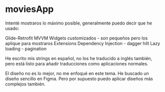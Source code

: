 # moviesApp

Intenté mostraros lo máximo posible, generalmente puedo decir que he usado:

Glide-Retrofit
MVVM
Widgets customizados - son pequeños pero los aplique para mostraros
Extensions
Dependency Injection - dagger hilt
Lazy loading - pagination

He escrito mis strings en español, no los he traducido a inglés también, pero está listo para añadir traducciones como aplicaciones normales.

El diseño no es lo mejor, no me enfoqué en este tema. He buscado un diseño sencillo en Figma. Pero por supuesto puedo aplicar diseños más complejos también.
